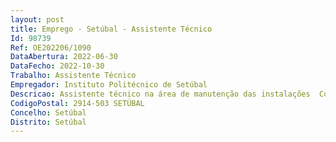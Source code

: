 ```yaml
--- 
layout: post
title: Emprego - Setúbal - Assistente Técnico
Id: 98739
Ref: OE202206/1090
DataAbertura: 2022-06-30
DataFecho: 2022-10-30
Trabalho: Assistente Técnico
Empregador: Instituto Politécnico de Setúbal
Descricao: Assistente técnico na área de manutenção das instalações  Controla as infraestruturas eequipamentos gerais  Controla a segurança geral do edifício  Gere os stocks de economato(papel), materiais de higiene e limpeza  Gere e organiza logisticamente os vários espaços (salas, laboratórios, armazém, arquivo...).
CodigoPostal: 2914-503 SETÚBAL
Concelho: Setúbal
Distrito: Setúbal
--- 
```

